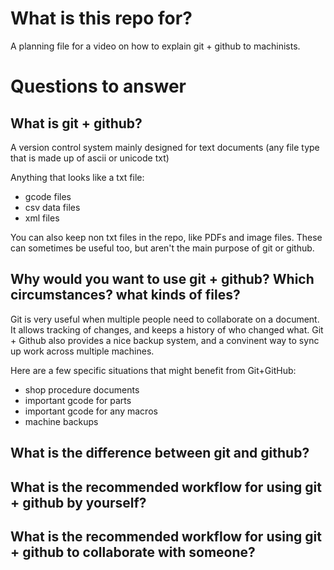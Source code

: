 # What is this repo for? 

A planning file for a video on how to explain git + github to machinists. 



# Questions to answer

## What is git + github? 
A version control system mainly designed for text documents (any file type that is made up of ascii or unicode txt)

Anything that looks like a txt file: 
- gcode files 
- csv data files 
- xml files 


You can also keep non txt files in the repo, like PDFs and image files.
These can sometimes be useful too, but aren't the main purpose of git or github. 

## Why would you want to use git + github? Which circumstances? what kinds of files? 
    
Git is very useful when multiple people need to collaborate on a document.
It allows tracking of changes, and keeps a history of who changed what. 
Git + Github also provides a nice backup system, and a convinent way to sync up work across multiple machines.


Here are a few specific situations that might benefit from Git+GitHub: 

- shop procedure documents
- important gcode for parts 
- important gcode for any macros 
- machine backups 


## What is the difference between git and github? 

## What is the recommended workflow for using git + github by yourself? 
## What is the recommended workflow for using git + github to collaborate with someone? 


